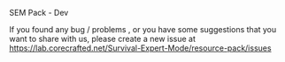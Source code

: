 SEM Pack - Dev

If you found any bug / problems , or you have some suggestions that you want to share with us, please create a new issue at https://lab.corecrafted.net/Survival-Expert-Mode/resource-pack/issues